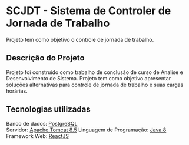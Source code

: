 # SCJDT - Sistema de Controler de Jornada de Trabalho

Projeto tem como objetivo o controle de jornada de trabalho.

## Descrição do Projeto
Projeto foi construido como trabalho de conclusão de curso de Analise e Desenvolvimento de Sistema. Projeto tem como objetivo apresentar soluções alternativas para controle de jornada de trabalho e suas cargas horárias.

## Tecnologias utilizadas

Banco de dados: [PostgreSQL](https://www.postgresql.org/)  
Servidor: [Apache Tomcat 8.5](http://tomcat.apache.org/) 
Linguagem de Programação: [Java 8](https://www.java.com/pt-BR/) 
Framework Web: [ReactJS](https://pt-br.reactjs.org/)

